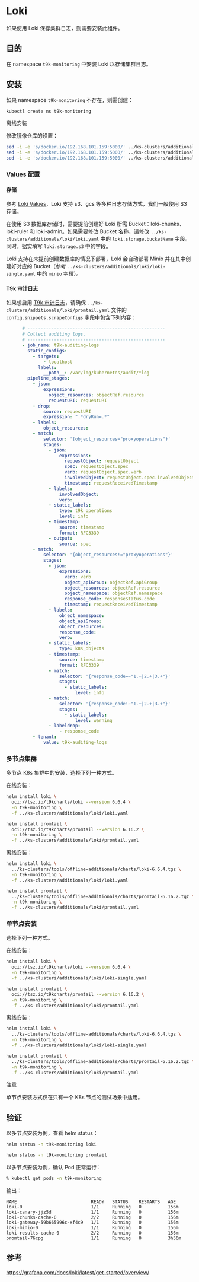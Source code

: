 # Loki

如果使用 Loki 保存集群日志，则需要安装此组件。

## 目的

在 namespace `t9k-monitoring` 中安装 Loki 以存储集群日志。

## 安装

如果 namespace `t9k-monitoring` 不存在，则需创建：

```bash
kubectl create ns t9k-monitoring
```

<aside class="note">
<div class="title">离线安装</div>

修改镜像仓库的设置：

```bash
sed -i -e 's/docker.io/192.168.101.159:5000/' ../ks-clusters/additionals/loki/loki.yaml
sed -i -e 's/docker.io/192.168.101.159:5000/' ../ks-clusters/additionals/loki/loki-single.yaml
sed -i -e 's/docker.io/192.168.101.159:5000/' ../ks-clusters/additionals/loki/promtail.yaml
```
</aside>

### Values 配置

#### 存储

参考 [Loki Values](https://github.com/grafana/loki/blob/v3.0.0/production/helm/loki/values.yaml#L272)，Loki 支持 s3、gcs 等多种日志存储方式，我们一般使用 S3 存储。

在使用 S3 数据库存储时，需要提前创建好 Loki 所需 Bucket：loki-chunks、loki-ruler 和 loki-admin。如果需要修改 Bucket 名称，请修改 `../ks-clusters/additionals/loki/loki.yaml` 中的 `loki.storage.bucketName` 字段。同时，据实填写 `loki.storage.s3` 中的字段。

Loki 支持在未提前创建数据库的情况下部署，Loki 会自动部署 Minio 并在其中创建好对应的 Bucket（参考 `../ks-clusters/additionals/loki/loki-single.yaml` 中的 `minio` 字段）。

#### T9k 审计日志

如果想启用 [T9k 审计日志](../products/pre-install/t9k-monitoring.md#启用-t9k-审计日志)，请确保 `../ks-clusters/additionals/loki/promtail.yaml` 文件的 `config.snippets.scrapeConfigs` 字段中包含下列内容：

```yaml
      # ----------------------------------------------------
      # Collect auditing logs.
      # ----------------------------------------------------
      - job_name: t9k-auditing-logs
        static_configs:
          - targets:
              - localhost
            labels:
              __path__: /var/log/kubernetes/audit/*log       
        pipeline_stages:
          - json:
              expressions:
                object_resources: objectRef.resource
                requestURI: requestURI
          - drop:
              source: requestURI
              expression: ".*dryRun=.*"
          - labels:
              object_resources:
          - match:
              selector: '{object_resources="proxyoperations"}'
              stages:
                - json:
                    expressions:
                      requestObject: requestObject
                      spec: requestObject.spec
                      verb: requestObject.spec.verb
                      involvedObject: requestObject.spec.involvedObject
                      timestamp: requestReceivedTimestamp
                - labels:
                    involvedObject:
                    verb:
                - static_labels:
                    type: t9k_operations
                    level: info
                - timestamp:
                    source: timestamp
                    format: RFC3339 
                - output:
                    source: spec
          - match:
              selector: '{object_resources!="proxyoperations"}'
              stages:
                - json:
                    expressions:
                      verb: verb
                      object_apiGroup: objectRef.apiGroup
                      object_resources: objectRef.resource
                      object_namespace: objectRef.namespace
                      response_code: responseStatus.code
                      timestamp: requestReceivedTimestamp
                - labels:
                    object_namespace:
                    object_apiGroup:
                    object_resources:
                    response_code:
                    verb:
                - static_labels:
                    type: k8s_objects
                - timestamp:
                    source: timestamp
                    format: RFC3339
                - match:
                    selector: '{response_code=~"1.+|2.+|3.+"}'
                    stages:
                      - static_labels:
                          level: info
                - match:
                    selector: '{response_code!~"1.+|2.+|3.+"}'
                    stages:
                      - static_labels:
                          level: warning
                - labeldrop:
                    - response_code
          - tenant:
              value: t9k-auditing-logs
```

### 多节点集群

多节点 K8s 集群中的安装，选择下列一种方式。

在线安装：

```bash
helm install loki \
  oci://tsz.io/t9kcharts/loki --version 6.6.4 \
  -n t9k-monitoring \
  -f ../ks-clusters/additionals/loki/loki.yaml 

helm install promtail \
  oci://tsz.io/t9kcharts/promtail --version 6.16.2 \
  -n t9k-monitoring \
  -f ../ks-clusters/additionals/loki/promtail.yaml
```

离线安装：

```bash
helm install loki \
  ../ks-clusters/tools/offline-additionals/charts/loki-6.6.4.tgz \
  -n t9k-monitoring \
  -f ../ks-clusters/additionals/loki/loki.yaml 

helm install promtail \
  ../ks-clusters/tools/offline-additionals/charts/promtail-6.16.2.tgz \
  -n t9k-monitoring \
  -f ../ks-clusters/additionals/loki/promtail.yaml
```

### 单节点安装

选择下列一种方式。

在线安装：

```bash
helm install loki \
  oci://tsz.io/t9kcharts/loki --version 6.6.4 \
  -n t9k-monitoring \
  -f ../ks-clusters/additionals/loki/loki-single.yaml 

helm install promtail \
  oci://tsz.io/t9kcharts/promtail --version 6.16.2 \
  -n t9k-monitoring \
  -f ../ks-clusters/additionals/loki/promtail.yaml
```

离线安装：

```bash
helm install loki \
  ../ks-clusters/tools/offline-additionals/charts/loki-6.6.4.tgz \
  -n t9k-monitoring \
  -f ../ks-clusters/additionals/loki/loki-single.yaml 

helm install promtail \
  ../ks-clusters/tools/offline-additionals/charts/promtail-6.16.2.tgz \
  -n t9k-monitoring \
  -f ../ks-clusters/additionals/loki/promtail.yaml
```

<aside class="note">
<div class="title">注意</div>

单节点安装方式仅在只有一个 K8s 节点的测试场景中适用。

</aside>

## 验证

以多节点安装为例，查看 helm status：

```bash
helm status -n t9k-monitoring loki

helm status -n t9k-monitoring promtail
```

以多节点安装为例，确认 Pod 正常运行：

```bash
% kubectl get pods -n t9k-monitoring
```

输出：

```
NAME                            READY   STATUS    RESTARTS   AGE
loki-0                          1/1     Running   0          156m
loki-canary-jjz5d               1/1     Running   0          156m
loki-chunks-cache-0             2/2     Running   0          156m
loki-gateway-59b665996c-xf4c9   1/1     Running   0          156m
loki-minio-0                    1/1     Running   0          156m
loki-results-cache-0            2/2     Running   0          156m
promtail-76cpg                  1/1     Running   0          3h56m
```

## 参考

<https://grafana.com/docs/loki/latest/get-started/overview/>
